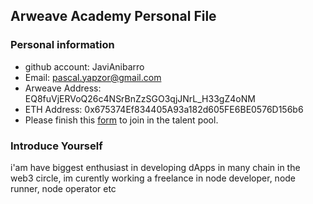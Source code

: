 ## Arweave Academy Personal File

### Personal information

- github account: JaviAnibarro
- Email: pascal.yapzor@gmail.com
- Arweave Address: EQ8fuVjERVoQ26c4NSrBnZzSGO3qjJNrL_H33gZ4oNM
- ETH Address: 0x675374Ef834405A93a182d605FE6BE0576D156b6 
- Please finish this [form](https://docs.google.com/forms/d/e/1FAIpQLSfWA5fIIcBgmRppm3jNz5vmf9Mai_QMVil-2pO4r7YKn_Zhtw/viewform?usp=sf_link) to join in the talent pool.

### Introduce Yourself
 i'am have biggest enthusiast in developing dApps in many chain in the web3 circle, im curently working a freelance in node developer, node runner, node operator etc
